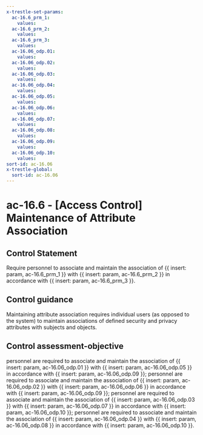 ```yaml
---
x-trestle-set-params:
  ac-16.6_prm_1:
    values:
  ac-16.6_prm_2:
    values:
  ac-16.6_prm_3:
    values:
  ac-16.06_odp.01:
    values:
  ac-16.06_odp.02:
    values:
  ac-16.06_odp.03:
    values:
  ac-16.06_odp.04:
    values:
  ac-16.06_odp.05:
    values:
  ac-16.06_odp.06:
    values:
  ac-16.06_odp.07:
    values:
  ac-16.06_odp.08:
    values:
  ac-16.06_odp.09:
    values:
  ac-16.06_odp.10:
    values:
sort-id: ac-16.06
x-trestle-global:
  sort-id: ac-16.06
---
```


# ac-16.6 - \[Access Control\] Maintenance of Attribute Association

## Control Statement

Require personnel to associate and maintain the association of {{ insert: param, ac-16.6_prm_1 }} with {{ insert: param, ac-16.6_prm_2 }} in accordance with {{ insert: param, ac-16.6_prm_3 }}.

## Control guidance

Maintaining attribute association requires individual users (as opposed to the system) to maintain associations of defined security and privacy attributes with subjects and objects.

## Control assessment-objective

personnel are required to associate and maintain the association of {{ insert: param, ac-16.06_odp.01 }} with {{ insert: param, ac-16.06_odp.05 }} in accordance with {{ insert: param, ac-16.06_odp.09 }};
personnel are required to associate and maintain the association of {{ insert: param, ac-16.06_odp.02 }} with {{ insert: param, ac-16.06_odp.06 }} in accordance with {{ insert: param, ac-16.06_odp.09 }};
personnel are required to associate and maintain the association of {{ insert: param, ac-16.06_odp.03 }} with {{ insert: param, ac-16.06_odp.07 }} in accordance with {{ insert: param, ac-16.06_odp.10 }};
personnel are required to associate and maintain the association of {{ insert: param, ac-16.06_odp.04 }} with {{ insert: param, ac-16.06_odp.08 }} in accordance with {{ insert: param, ac-16.06_odp.10 }}.
